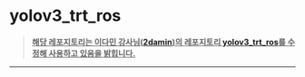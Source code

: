 # yolov3_trt_ros

> <u>**해당 레포지토리는 이다민 강사님([2damin](https://github.com/2damin))의 레포지토리 [yolov3_trt_ros](https://github.com/2damin/yolov3_trt_ros)를 수정해 사용하고 있음을 밝힙니다.**</u>

- - -

